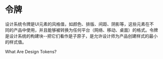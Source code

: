 # 令牌

设计系统令牌是UI元素的风格值，如颜色、排版、间距、阴影等，这些元素在不同的产品中使用，并且能够被转换为任何平台（网络、移动、桌面）的格式。令牌是设计系统的构建块--把它们看作是子原子，是允许设计师为产品创建样式的最小的样式值。

<BadgeLink colorScheme='yellow' badgeText='Read' href='https://xd.adobe.com/ideas/principles/design-systems/what-are-design-tokens/'>What Are Design Tokens?</BadgeLink>

